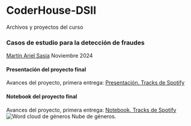 # CoderHouse-DSII
Archivos y proyectos del curso
<h3>Casos de estudio para la detección de fraudes</h3>

<div class="badge-base LI-profile-badge" data-locale="es_ES" data-size="medium" data-theme="dark" data-type="VERTICAL" data-vanity="martinsasiads" data-version="v1"><a class="badge-base__link LI-simple-link" href="https://ar.linkedin.com/in/martinsasiads?trk=profile-badge">Martín Ariel Sasia</a> Noviembre 2024</div>

<body>
<h4>Presentación del proyecto final</h4>
<p>Avances del proyecto, primera entrega:
<a href="https://docs.google.com/presentation/d/1MVy9oHEZkExkrYeSGK2tfR5bUfjplE5V5L_KfKkOtFQ/edit?usp=sharing">Presentación. Tracks de Spotify</a>
</p>

<h4>Notebook del proyecto final</h4>
<p>Avances del proyecto, primera entrega:
<a href= "https://colab.research.google.com/drive/1XBrZGAdhuQjTePV4IR9DrC48BG_Iwkjx?usp=sharing">Notebook. Tracks de Spotify</a>
<br><img src="Primera_Entrega/PortadaV3.png" alt="Word cloud de géneros">
Nube de géneros.
</p>
</body>

